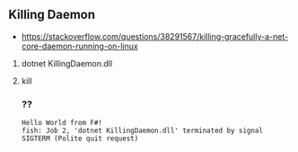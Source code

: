 ## Killing Daemon

- https://stackoverflow.com/questions/38291567/killing-gracefully-a-net-core-daemon-running-on-linux

1. dotnet KillingDaemon.dll
2. kill <PID>

    ### ??

    ```
    Hello World from F#!
    fish: Job 2, 'dotnet KillingDaemon.dll' terminated by signal SIGTERM (Polite quit request)
    ```